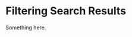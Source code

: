 [title]: # (Filtering Search Results)
[tags]: # (XXX)
[priority]: # (5022)
# Filtering Search Results
Something here.

